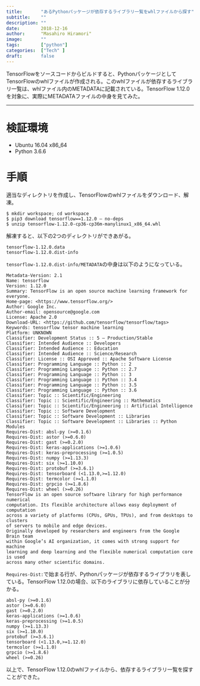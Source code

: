 ```yaml
---
title:       "あるPythonパッケージが依存するライブラリ一覧をwhlファイルから探す"
subtitle:    ""
description: ""
date:        2018-12-16
author:      "Masahiro Hiramori"
image:       ""
tags:        ["python"]
categories:  ["Tech" ]
draft:       false
---
```


TensorFlowをソースコードからビルドすると、PythonパッケージとしてTensorFlowのwhlファイルが作成される。このwhlファイルが依存するライブラリ一覧は、whlファイル内のMETADATAに記載されている。TensorFlow 1.12.0を対象に、実際にMETADATAファイルの中身を見てみた。

---

# 検証環境

- Ubuntu 16.04 x86_64
- Python 3.6.6

# 手順

適当なディレクトリを作成し、TensorFlowのwhlファイルをダウンロード、解凍。

```
$ mkdir workspace; cd workspace
$ pip3 download tensorflow==1.12.0 — no-deps
$ unzip tensorflow-1.12.0-cp36-cp36m-manylinux1_x86_64.whl
```

解凍すると、以下の2つのディレクトリができあがる。

```
tensorflow-1.12.0.data
tensorflow-1.12.0.dist-info
```

`tensorflow-1.12.0.dist-info/METADATA`の中身は以下のようになっている。

```
Metadata-Version: 2.1
Name: tensorflow
Version: 1.12.0
Summary: TensorFlow is an open source machine learning framework for everyone.
Home-page: <https://www.tensorflow.org/>
Author: Google Inc.
Author-email: opensource@google.com
License: Apache 2.0
Download-URL: <https://github.com/tensorflow/tensorflow/tags>
Keywords: tensorflow tensor machine learning
Platform: UNKNOWN
Classifier: Development Status :: 5 — Production/Stable
Classifier: Intended Audience :: Developers
Classifier: Intended Audience :: Education
Classifier: Intended Audience :: Science/Research
Classifier: License :: OSI Approved :: Apache Software License
Classifier: Programming Language :: Python :: 2
Classifier: Programming Language :: Python :: 2.7
Classifier: Programming Language :: Python :: 3
Classifier: Programming Language :: Python :: 3.4
Classifier: Programming Language :: Python :: 3.5
Classifier: Programming Language :: Python :: 3.6
Classifier: Topic :: Scientific/Engineering
Classifier: Topic :: Scientific/Engineering :: Mathematics
Classifier: Topic :: Scientific/Engineering :: Artificial Intelligence
Classifier: Topic :: Software Development
Classifier: Topic :: Software Development :: Libraries
Classifier: Topic :: Software Development :: Libraries :: Python Modules
Requires-Dist: absl-py (>=0.1.6)
Requires-Dist: astor (>=0.6.0)
Requires-Dist: gast (>=0.2.0)
Requires-Dist: keras-applications (>=1.0.6)
Requires-Dist: keras-preprocessing (>=1.0.5)
Requires-Dist: numpy (>=1.13.3)
Requires-Dist: six (>=1.10.0)
Requires-Dist: protobuf (>=3.6.1)
Requires-Dist: tensorboard (<1.13.0,>=1.12.0)
Requires-Dist: termcolor (>=1.1.0)
Requires-Dist: grpcio (>=1.8.6)
Requires-Dist: wheel (>=0.26)
TensorFlow is an open source software library for high performance numerical
computation. Its flexible architecture allows easy deployment of computation
across a variety of platforms (CPUs, GPUs, TPUs), and from desktops to clusters
of servers to mobile and edge devices.
Originally developed by researchers and engineers from the Google Brain team
within Google’s AI organization, it comes with strong support for machine
learning and deep learning and the flexible numerical computation core is used
across many other scientific domains.
```

`Requires-Dist:`で始まる行が、Pythonパッケージが依存するライブラリを表している。TensorFlow 1.12.0の場合、以下のライブラリに依存していることが分かる。

```
absl-py (>=0.1.6)
astor (>=0.6.0)
gast (>=0.2.0)
keras-applications (>=1.0.6)
keras-preprocessing (>=1.0.5)
numpy (>=1.13.3)
six (>=1.10.0)
protobuf (>=3.6.1)
tensorboard (<1.13.0,>=1.12.0)
termcolor (>=1.1.0)
grpcio (>=1.8.6)
wheel (>=0.26)
```

以上で、TensorFlow 1.12.0のwhlファイルから、依存するライブラリ一覧を探すことができた。
